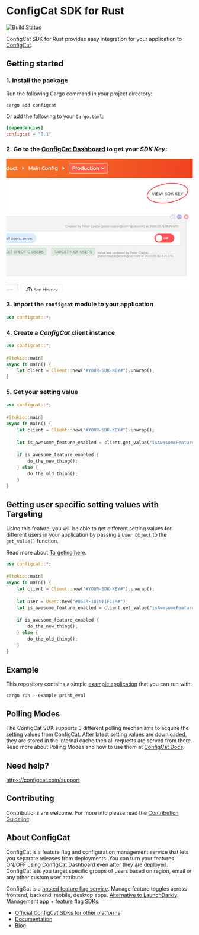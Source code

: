# ConfigCat SDK for Rust

[![Build Status](https://github.com/configcat/rust-sdk/actions/workflows/ci.yml/badge.svg?branch=main)](https://github.com/configcat/rust-sdk/actions/workflows/ci.yml)

ConfigCat SDK for Rust provides easy integration for your application to [ConfigCat](https://configcat.com).

## Getting started

### 1. Install the package

Run the following Cargo command in your project directory:
```shell
cargo add configcat
```

Or add the following to your `Cargo.toml`:

```toml
[dependencies]
configcat = "0.1"
```

### 2. Go to the <a href="https://app.configcat.com/sdkkey" target="_blank">ConfigCat Dashboard</a> to get your *SDK Key*:
![SDK-KEY](https://raw.githubusercontent.com/configcat/rust-sdk/main/media/readme02-3.png  "SDK-KEY")

### 3. Import the `configcat` module to your application
```rust
use configcat::*;
```

### 4. Create a *ConfigCat* client instance
```rust
use configcat::*;

#[tokio::main]
async fn main() {
    let client = Client::new("#YOUR-SDK-KEY#").unwrap();
}
```

### 5. Get your setting value
```rust
use configcat::*;

#[tokio::main]
async fn main() {
    let client = Client::new("#YOUR-SDK-KEY#").unwrap();

    let is_awesome_feature_enabled = client.get_value("isAwesomeFeatureEnabled", None, false).await;
    
    if is_awesome_feature_enabled {
        do_the_new_thing();
    } else {
        do_the_old_thing();
    }
}
```

## Getting user specific setting values with Targeting
Using this feature, you will be able to get different setting values for different users in your application by passing a `User Object` to the `get_value()` function.

Read more about [Targeting here](https://configcat.com/docs/advanced/targeting/).

```rust
use configcat::*;

#[tokio::main]
async fn main() {
    let client = Client::new("#YOUR-SDK-KEY#").unwrap();

    let user = User::new("#USER-IDENTIFIER#");
    let is_awesome_feature_enabled = client.get_value("isAwesomeFeatureEnabled", Some(user), false).await;

    if is_awesome_feature_enabled {
        do_the_new_thing();
    } else {
        do_the_old_thing();
    }
}
```

## Example

This repository contains a simple [example application](./examples/print_eval.rs) that you can run with:
```shell
cargo run --example print_eval
```

## Polling Modes
The ConfigCat SDK supports 3 different polling mechanisms to acquire the setting values from ConfigCat. After latest setting values are downloaded, they are stored in the internal cache then all requests are served from there. Read more about Polling Modes and how to use them at [ConfigCat Docs](https://configcat.com/docs/sdk-reference/rust).

## Need help?
https://configcat.com/support

## Contributing
Contributions are welcome. For more info please read the [Contribution Guideline](CONTRIBUTING.md).

## About ConfigCat
ConfigCat is a feature flag and configuration management service that lets you separate releases from deployments. You can turn your features ON/OFF using <a href="https://app.configcat.com" target="_blank">ConfigCat Dashboard</a> even after they are deployed. ConfigCat lets you target specific groups of users based on region, email or any other custom user attribute.

ConfigCat is a <a href="https://configcat.com" target="_blank">hosted feature flag service</a>. Manage feature toggles across frontend, backend, mobile, desktop apps. <a href="https://configcat.com" target="_blank">Alternative to LaunchDarkly</a>. Management app + feature flag SDKs.

- [Official ConfigCat SDKs for other platforms](https://github.com/configcat)
- [Documentation](https://configcat.com/docs)
- [Blog](https://configcat.com/blog)
